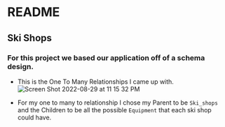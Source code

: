 # README

## Ski Shops
### For this project we based our application off of a schema design. 
  - This is the One To Many Relationships I came up with.
  ![Screen Shot 2022-08-29 at 11 15 32 PM](https://user-images.githubusercontent.com/105956031/187355138-9cfb7356-b76f-4a81-ab84-d7ba265b488f.png)
  
  - For my one to many to relationship I chose my Parent to be `Ski_shops` and the Children to be all the possible `Equipment` that each ski shop could have.
